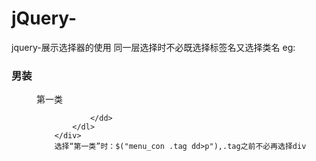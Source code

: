 # jQuery-
jquery-展示选择器的使用
同一层选择时不必既选择标签名又选择类名
eg:<div id="menu_con">
        <h3>男装</h3>
        <div class="tag" style="display:block">
            <dl>
                <dd>
                    <p>第一类</p>
                    
                </dd>
            </dl>
        </div>
        选择“第一类”时：$("menu_con .tag dd>p"),.tag之前不必再选择div

